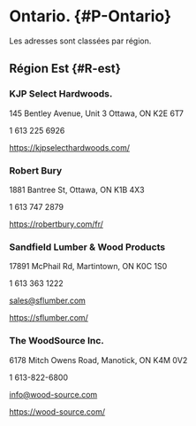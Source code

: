 
# Ontario. {#P-Ontario}
Les adresses sont classées par région.

## Région Est {#R-est}

### KJP Select Hardwoods.

145 Bentley Avenue, Unit 3 Ottawa, ON K2E 6T7

1 613 225 6926

<https://kjpselecthardwoods.com/>

### Robert Bury

1881 Bantree St, Ottawa, ON K1B 4X3

1 613 747 2879

<https://robertbury.com/fr/>

### Sandfield Lumber & Wood Products

17891 McPhail Rd, Martintown, ON K0C 1S0

1 613 363 1222

<sales@sflumber.com>

<https://sflumber.com/>

### The WoodSource Inc.

6178 Mitch Owens Road, Manotick, ON K4M 0V2

1 613-822-6800

info@wood-source.com

<https://wood-source.com/>

